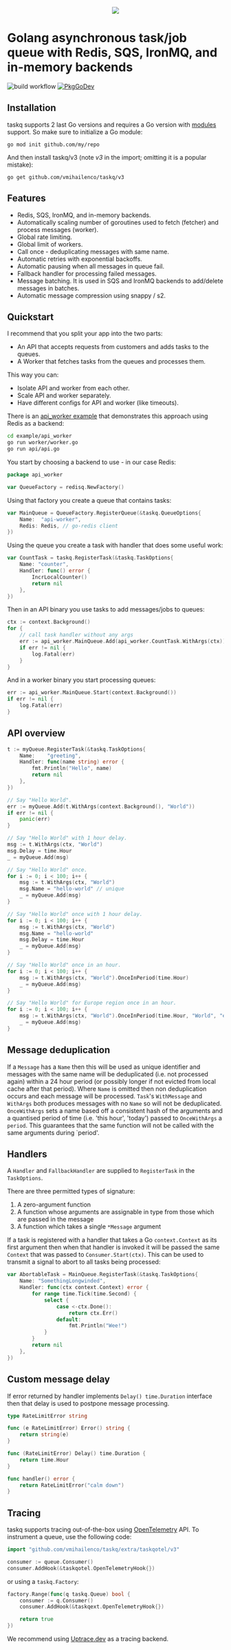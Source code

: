 <p align="center">
  <a href="https://uptrace.dev/?utm_source=gh-taskq&utm_campaign=gh-taskq-banner1">
    <img src="https://raw.githubusercontent.com/uptrace/roadmap/master/banner1.png">
  </a>
</p>

# Golang asynchronous task/job queue with Redis, SQS, IronMQ, and in-memory backends

![build workflow](https://github.com/vmihailenco/taskq/actions/workflows/build.yml/badge.svg)
[![PkgGoDev](https://pkg.go.dev/badge/github.com/vmihailenco/taskq/v3)](https://pkg.go.dev/github.com/vmihailenco/taskq/v3?tab=doc)

## Installation

taskq supports 2 last Go versions and requires a Go version with
[modules](https://github.com/golang/go/wiki/Modules) support. So make sure to initialize a Go
module:

```shell
go mod init github.com/my/repo
```

And then install taskq/v3 (note _v3_ in the import; omitting it is a popular mistake):

```shell
go get github.com/vmihailenco/taskq/v3
```

## Features

- Redis, SQS, IronMQ, and in-memory backends.
- Automatically scaling number of goroutines used to fetch (fetcher) and process messages (worker).
- Global rate limiting.
- Global limit of workers.
- Call once - deduplicating messages with same name.
- Automatic retries with exponential backoffs.
- Automatic pausing when all messages in queue fail.
- Fallback handler for processing failed messages.
- Message batching. It is used in SQS and IronMQ backends to add/delete messages in batches.
- Automatic message compression using snappy / s2.

## Quickstart

I recommend that you split your app into the two parts:

- An API that accepts requests from customers and adds tasks to the queues.
- A Worker that fetches tasks from the queues and processes them.

This way you can:

- Isolate API and worker from each other.
- Scale API and worker separately.
- Have different configs for API and worker (like timeouts).

There is an [api_worker example](example/api_worker) that demonstrates this approach using Redis as
a backend:

```bash
cd example/api_worker
go run worker/worker.go
go run api/api.go
```

You start by choosing a backend to use - in our case Redis:

```go
package api_worker

var QueueFactory = redisq.NewFactory()
```

Using that factory you create a queue that contains tasks:

```go
var MainQueue = QueueFactory.RegisterQueue(&taskq.QueueOptions{
    Name:  "api-worker",
    Redis: Redis, // go-redis client
})
```

Using the queue you create a task with handler that does some useful work:

```go
var CountTask = taskq.RegisterTask(&taskq.TaskOptions{
    Name: "counter",
    Handler: func() error {
        IncrLocalCounter()
        return nil
    },
})
```

Then in an API binary you use tasks to add messages/jobs to queues:

```go
ctx := context.Background()
for {
    // call task handler without any args
    err := api_worker.MainQueue.Add(api_worker.CountTask.WithArgs(ctx))
    if err != nil {
        log.Fatal(err)
    }
}
```

And in a worker binary you start processing queues:

```go
err := api_worker.MainQueue.Start(context.Background())
if err != nil {
    log.Fatal(err)
}
```

## API overview

```go
t := myQueue.RegisterTask(&taskq.TaskOptions{
    Name:    "greeting",
    Handler: func(name string) error {
        fmt.Println("Hello", name)
        return nil
    },
})

// Say "Hello World".
err := myQueue.Add(t.WithArgs(context.Background(), "World"))
if err != nil {
    panic(err)
}

// Say "Hello World" with 1 hour delay.
msg := t.WithArgs(ctx, "World")
msg.Delay = time.Hour
_ = myQueue.Add(msg)

// Say "Hello World" once.
for i := 0; i < 100; i++ {
    msg := t.WithArgs(ctx, "World")
    msg.Name = "hello-world" // unique
    _ = myQueue.Add(msg)
}

// Say "Hello World" once with 1 hour delay.
for i := 0; i < 100; i++ {
    msg := t.WithArgs(ctx, "World")
    msg.Name = "hello-world"
    msg.Delay = time.Hour
    _ = myQueue.Add(msg)
}

// Say "Hello World" once in an hour.
for i := 0; i < 100; i++ {
    msg := t.WithArgs(ctx, "World").OnceInPeriod(time.Hour)
    _ = myQueue.Add(msg)
}

// Say "Hello World" for Europe region once in an hour.
for i := 0; i < 100; i++ {
    msg := t.WithArgs(ctx, "World").OnceInPeriod(time.Hour, "World", "europe")
    _ = myQueue.Add(msg)
}
```

## Message deduplication

If a `Message` has a `Name` then this will be used as unique identifier and messages with the same
name will be deduplicated (i.e. not processed again) within a 24 hour period (or possibly longer if
not evicted from local cache after that period). Where `Name` is omitted then non deduplication
occurs and each message will be processed. `Task`'s `WithMessage` and `WithArgs` both produces
messages with no `Name` so will not be deduplicated. `OnceWithArgs` sets a name based off a
consistent hash of the arguments and a quantised period of time (i.e. 'this hour', 'today') passed
to `OnceWithArgs` a `period`. This guarantees that the same function will not be called with the
same arguments during `period'.

## Handlers

A `Handler` and `FallbackHandler` are supplied to `RegisterTask` in the `TaskOptions`.

There are three permitted types of signature:

1. A zero-argument function
2. A function whose arguments are assignable in type from those which are passed in the message
3. A function which takes a single `*Message` argument

If a task is registered with a handler that takes a Go `context.Context` as its first argument then
when that handler is invoked it will be passed the same `Context` that was passed to
`Consumer.Start(ctx)`. This can be used to transmit a signal to abort to all tasks being processed:

```go
var AbortableTask = MainQueue.RegisterTask(&taskq.TaskOptions{
    Name: "SomethingLongwinded",
    Handler: func(ctx context.Context) error {
        for range time.Tick(time.Second) {
            select {
                case <-ctx.Done():
                    return ctx.Err()
                default:
                    fmt.Println("Wee!")
            }
        }
        return nil
    },
})

```

## Custom message delay

If error returned by handler implements `Delay() time.Duration` interface then that delay is used to
postpone message processing.

```go
type RateLimitError string

func (e RateLimitError) Error() string {
    return string(e)
}

func (RateLimitError) Delay() time.Duration {
    return time.Hour
}

func handler() error {
    return RateLimitError("calm down")
}
```

## Tracing

taskq supports tracing out-of-the-box using [OpenTelemetry](https://opentelemetry.io/) API. To
instrument a queue, use the following code:

```go
import "github.com/vmihailenco/taskq/extra/taskqotel/v3"

consumer := queue.Consumer()
consumer.AddHook(&taskqotel.OpenTelemetryHook{})
```

or using a `taskq.Factory`:

```go
factory.Range(func(q taskq.Queue) bool {
    consumer := q.Consumer()
    consumer.AddHook(&taskqext.OpenTelemetryHook{})

    return true
})
```

We recommend using [Uptrace.dev](https://github.com/uptrace/uptrace-go) as a tracing backend.
